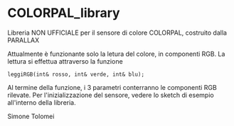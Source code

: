 # COLORPAL_library
Libreria NON UFFICIALE per il sensore di colore COLORPAL, costruito dalla PARALLAX

Attualmente è funzionante solo la letura del colore, in componenti RGB. La lettura si effettua attraverso la funzione
``` 
leggiRGB(int& rosso, int& verde, int& blu);
```
Al termine della funzione, i 3 parametri conterranno le componenti RGB rilevate. Per l'inizializzazione del sensore, vedere lo sketch di esempio all'interno della libreria.

Simone Tolomei
